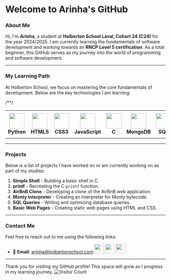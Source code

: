 # Welcome to Arinha's GitHub

### About Me
Hi, I'm **Arinha**, a student at **Holberton School Laval, Cohort 24 (C24)** for the year 2024/2025. I am currently learning the fundamentals of software development and working towards an **RNCP Level 5 certification**. As a total beginner, this GitHub serves as my journey into the world of programming and software development.

---

### My Learning Path
At Holberton School, we focus on mastering the core fundamentals of development. Below are the key technologies I am learning:

<table align="center">
  <tr>
    <td align="center" width="120">
      <img src="https://upload.wikimedia.org/wikipedia/commons/c/c3/Python-logo-notext.svg" width="48" height="48"><br>
      <b>Python</b>
    </td>
    <td align="center" width="120">
      <img src="https://upload.wikimedia.org/wikipedia/commons/6/61/HTML5_logo_and_wordmark.svg" width="48" height="48"><br>
      <b>HTML5</b>
    </td>
    <td align="center" width="120">
      <img src="https://upload.wikimedia.org/wikipedia/commons/d/d5/CSS3_logo_and_wordmark.svg" width="48" height="48"><br>
      <b>CSS3</b>
    </td>
    <td align="center" width="120">
      <img src="https://upload.wikimedia.org/wikipedia/commons/6/6a/JavaScript-logo.png" width="48" height="48"><br>
      <b>JavaScript</b>
    </td>
    <td align="center" width="120">
      <img src="https://upload.wikimedia.org/wikipedia/commons/1/19/C_Logo.png" width="48" height="48"><br>
      <b>C</b>
    </td>
    <td align="center" width="120">
      <img src="https://upload.wikimedia.org/wikipedia/commons/9/93/MongoDB_Logo.svg" width="48" height="48"><br>
      <b>MongoDB</b>
    </td>
    <td align="center" width="120">
      <img src="https://upload.wikimedia.org/wikipedia/commons/8/87/Sql_data_base_with_logo.png" width="48" height="48"><br>
      <b>SQL</b>
    </td>
    /*<td align="center" width="120">
      <img [src="https://upload.wikimedia.org/wikipedia/commons/5/51/Gnu-bash-logo.svg](https://raw.githubusercontent.com/odb/official-bash-logo/master/assets/Logos/Icons/PNG/128x128.png)" width="48" height="48"><br>
      <b>Shell</b>
    </td>*/
    <td align="center" width="120">
      <img src="https://upload.wikimedia.org/wikipedia/commons/5/51/Gnu-bash-logo.svg" width="60" alt="Bash Shell Logo" />
      <br /><b>Shell</b>
    </td>
  </tr>
</table>

---

### Projects
Below is a list of projects I have worked on or am currently working on as part of my studies:

1. **Simple Shell** - Building a basic shell in C.
2. **printf** - Recreating the C `printf` function.
3. **AirBnB Clone** - Developing a clone of the AirBnB web application.
4. **Monty Interpreter** - Creating an interpreter for Monty bytecode.
5. **SQL Queries** - Writing and optimizing database queries.
6. **Basic Web Pages** - Creating static web pages using HTML and CSS.

---

### Contact Me
Feel free to reach out to me using the following links:

- 📧 **Email**: arinha@holbertonschool.com
[<img src="https://upload.wikimedia.org/wikipedia/commons/e/e9/Linkedin_icon.svg" width="30">](https://www.linkedin.com/in/arinha)
[<img src="https://upload.wikimedia.org/wikipedia/commons/5/51/Facebook_f_logo_%282019%29.svg" width="30">](https://facebook.com/ArinhaDev)
[<img src="https://upload.wikimedia.org/wikipedia/commons/a/a5/Instagram_icon.png" width="30">](https://instagram.com/ArinhaDev)


---

Thank you for visiting my GitHub profile! This space will grow as I progress in my learning journey.  ![Visitor Count](https://komarev.com/ghpvc/?username=ArinhaDev&color=blue)

